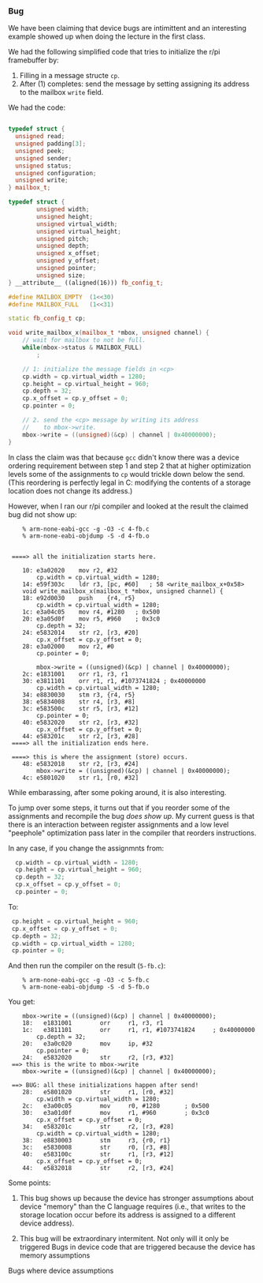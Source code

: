 ### Bug

We have been claiming that device bugs are intimittent and an interesting
example showed up when doing the lecture in the first class.

We had the following simplified code that tries to initialize the
r/pi framebuffer by:

  1. Filling in a message structe `cp`.
  2. After (1) completes: send the message by setting assigning its
     address to the mailbox `write` field.
     
We had the code:

```cpp

typedef struct {
  unsigned read;
  unsigned padding[3];
  unsigned peek;
  unsigned sender;
  unsigned status;
  unsigned configuration;
  unsigned write;
} mailbox_t;

typedef struct {
        unsigned width;
        unsigned height;
        unsigned virtual_width;
        unsigned virtual_height;
        unsigned pitch;
        unsigned depth;
        unsigned x_offset;
        unsigned y_offset;
        unsigned pointer;
        unsigned size;
} __attribute__ ((aligned(16))) fb_config_t;

#define MAILBOX_EMPTY  (1<<30)
#define MAILBOX_FULL   (1<<31)

static fb_config_t cp;

void write_mailbox_x(mailbox_t *mbox, unsigned channel) {
    // wait for mailbox to not be full.
    while(mbox->status & MAILBOX_FULL)
        ;

    // 1: initialize the message fields in <cp>
    cp.width = cp.virtual_width = 1280;
    cp.height = cp.virtual_height = 960;
    cp.depth = 32;
    cp.x_offset = cp.y_offset = 0;
    cp.pointer = 0;

    // 2. send the <cp> message by writing its address
    //    to mbox->write.
    mbox->write = ((unsigned)(&cp) | channel | 0x40000000);
}

```

In class the claim was that because `gcc` didn't know there was a device
ordering requirement between step 1 and step 2 that at higher optimization
levels some of the assignments to `cp` would trickle down below the send.
(This reordering is perfectly legal in C: modifying the contents of a
storage location does not change its address.)



However, when I ran our r/pi compiler and looked at the result the
claimed bug did not show up:  

        % arm-none-eabi-gcc -g -O3 -c 4-fb.c
        % arm-none-eabi-objdump -S -d 4-fb.o


     ====> all the initialization starts here.

        10:	e3a02020 	mov	r2, #32
            cp.width = cp.virtual_width = 1280;
        14:	e59f303c 	ldr	r3, [pc, #60]	; 58 <write_mailbox_x+0x58>
        void write_mailbox_x(mailbox_t *mbox, unsigned channel) {
        18:	e92d0030 	push	{r4, r5}
            cp.width = cp.virtual_width = 1280;
        1c:	e3a04c05 	mov	r4, #1280	; 0x500
        20:	e3a05d0f 	mov	r5, #960	; 0x3c0
            cp.depth = 32;
        24:	e5832014 	str	r2, [r3, #20]
            cp.x_offset = cp.y_offset = 0;
        28:	e3a02000 	mov	r2, #0
            cp.pointer = 0;

            mbox->write = ((unsigned)(&cp) | channel | 0x40000000);
        2c:	e1831001 	orr	r1, r3, r1
        30:	e3811101 	orr	r1, r1, #1073741824	; 0x40000000
            cp.width = cp.virtual_width = 1280;
        34:	e8830030 	stm	r3, {r4, r5}
        38:	e5834008 	str	r4, [r3, #8]
        3c:	e583500c 	str	r5, [r3, #12]
            cp.pointer = 0;
        40:	e5832020 	str	r2, [r3, #32]
            cp.x_offset = cp.y_offset = 0;
        44:	e583201c 	str	r2, [r3, #28]
     ====> all the initialization ends here.

     ====> this is where the assignment (store) occurs.
        48:	e5832018 	str	r2, [r3, #24]
            mbox->write = ((unsigned)(&cp) | channel | 0x40000000);
        4c:	e5801020 	str	r1, [r0, #32]

While embarassing, after some poking around, it is also interesting.

To jump over some steps, it turns out that if you reorder some of the
assignments and recompile the bug *does show up*.   My current guess
is that there is an interaction between register assignments and a low
level "peephole" optimization pass later in the compiler that reorders
instructions.

In any case, if you change the assignmnts from:

```cpp
  cp.width = cp.virtual_width = 1280;
  cp.height = cp.virtual_height = 960;
  cp.depth = 32;
  cp.x_offset = cp.y_offset = 0;
  cp.pointer = 0;
```


To:

```cpp
 cp.height = cp.virtual_height = 960;
 cp.x_offset = cp.y_offset = 0;
 cp.depth = 32;
 cp.width = cp.virtual_width = 1280;
 cp.pointer = 0;
```


And then run the compiler on the result (`5-fb.c`):


        % arm-none-eabi-gcc -g -O3 -c 5-fb.c
        % arm-none-eabi-objdump -S -d 5-fb.o

You get:


        mbox->write = ((unsigned)(&cp) | channel | 0x40000000);
        18:   e1831001        orr     r1, r3, r1
        1c:   e3811101        orr     r1, r1, #1073741824     ; 0x40000000
            cp.depth = 32;
        20:   e3a0c020        mov     ip, #32
            cp.pointer = 0;
        24:   e5832020        str     r2, [r3, #32]
     ==> this is the write to mbox->write
        mbox->write = ((unsigned)(&cp) | channel | 0x40000000);

     ==> BUG: all these initializations happen after send!
        28:   e5801020        str     r1, [r0, #32]
            cp.width = cp.virtual_width = 1280;
        2c:   e3a00c05        mov     r0, #1280       ; 0x500
        30:   e3a01d0f        mov     r1, #960        ; 0x3c0
            cp.x_offset = cp.y_offset = 0;
        34:   e583201c        str     r2, [r3, #28]
            cp.width = cp.virtual_width = 1280;
        38:   e8830003        stm     r3, {r0, r1}
        3c:   e5830008        str     r0, [r3, #8]
        40:   e583100c        str     r1, [r3, #12]
            cp.x_offset = cp.y_offset = 0;
        44:   e5832018        str     r2, [r3, #24]


Some points:

  1. This bug shows up because the device has stronger assumptions 
     about device "memory" than the C language requires (i.e., that
     writes to the storage location occur before its address is
     assigned to a different device address).

     
  2. This bug will be extraordinary intermitent.  Not only will it
     only be triggered 
Bugs in device code that are triggered because the device 
     has memory assumptions

Bugs where device assumptions 

